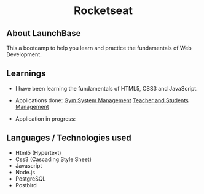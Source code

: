 
<h1 align="center">Rocketseat</h1>

## About LaunchBase
This a bootcamp to help you learn and practice the fundamentals of Web Development. 

## Learnings
- I have been learning the fundamentals of HTML5, CSS3 and JavaScript. 

- Applications done:
[Gym System Management](https://github.com/Gilmara-Git/launchbase-rocketseat/tree/master/Gym%20Manager%20Final%20Phase)
[Teacher and Students Management]()

 - Application in progress:
 []()

## Languages / Technologies used
- Html5 (Hypertext)
- Css3 (Cascading Style Sheet)
- Javascript
- Node.js
- PostgreSQL
- Postbird




     




